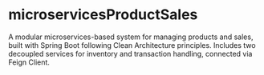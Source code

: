 # microservicesProductSales
A modular microservices-based system for managing products and sales, built with Spring Boot following Clean Architecture principles. Includes two decoupled services for inventory and transaction handling, connected via Feign Client.
